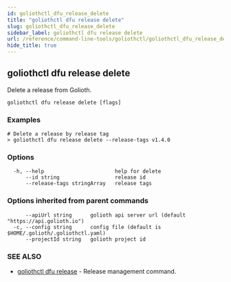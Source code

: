 ```yaml
---
id: goliothctl_dfu_release_delete
title: "goliothctl dfu release delete"
slug: goliothctl_dfu_release_delete
sidebar_label: goliothctl dfu release delete
url: /reference/command-line-tools/goliothctl/goliothctl_dfu_release_delete/
hide_title: true
---
```

## goliothctl dfu release delete

Delete a release from Golioth.

```
goliothctl dfu release delete [flags]
```

### Examples

```
# Delete a release by release tag
> goliothctl dfu release delete --release-tags v1.4.0
```

### Options

```
  -h, --help                       help for delete
      --id string                  release id
      --release-tags stringArray   release tags
```

### Options inherited from parent commands

```
      --apiUrl string      golioth api server url (default "https://api.golioth.io")
  -c, --config string      config file (default is $HOME/.golioth/.goliothctl.yaml)
      --projectId string   golioth project id
```

### SEE ALSO

* [goliothctl dfu release](/reference/command-line-tools/goliothctl/goliothctl_dfu_release/)	 - Release management command.

